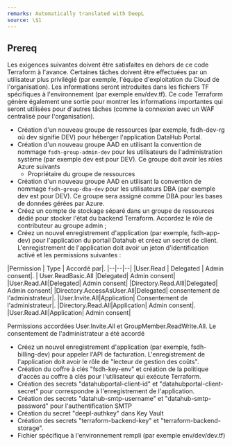 ```yaml
---
remarks: Automatically translated with DeepL
source: \$1
---
```



## Prereq
Les exigences suivantes doivent être satisfaites en dehors de ce code Terraform à l'avance. Certaines tâches doivent être effectuées par un utilisateur plus privilégié (par exemple, l'équipe d'exploitation du Cloud de l'organisation). Les informations seront introduites dans les fichiers TF spécifiques à l'environnement (par exemple env/dev.tf). Ce code Terraform génère également une sortie pour montrer les informations importantes qui seront utilisées pour d'autres tâches (comme la connexion avec un WAF centralisé pour l'organisation).

- Création d'un nouveau groupe de ressources (par exemple, fsdh-dev-rg où dev signifie DEV) pour héberger l'application DataHub Portal.
- Création d'un nouveau groupe AAD en utilisant la convention de nommage `fsdh-group-admin-dev` pour les utilisateurs de l'administration système (par exemple dev est pour DEV). Ce groupe doit avoir les rôles Azure suivants
   - Propriétaire du groupe de ressources
- Création d'un nouveau groupe AAD en utilisant la convention de nommage `fsdh-group-dba-dev` pour les utilisateurs DBA (par exemple dev est pour DEV). Ce groupe sera assigné comme DBA pour les bases de données gérées par Azure.
- Créez un compte de stockage séparé dans un groupe de ressources dédié pour stocker l'état du backend Terraform. Accordez le rôle de contributeur au groupe admin ;
- Créez un nouvel enregistrement d'application (par exemple, fsdh-app-dev) pour l'application du portail Datahub et créez un secret de client. L'enregistrement de l'application doit avoir un jeton d'identification activé et les permissions suivantes :

|Permission | Type | Accordé par|.
|--|--|--|
|User.Read | Delegated | Admin consent|.
| User.ReadBasic.All |Delegated| Admin consent|
|User.Read.All|Delegated| Admin consent|
|Directory.Read.Alll|Delegated| Admin consent|
|Directory.AccessAsUser.All|Delegated| consentement de l'administrateur|.
|User.Invite.All|Application| Consentement de l'administrateur|.
|Directory.Read.All|Application| Admin consent|.
|User.Read.All|Application| Admin consent|

   Permissions accordées User.Invite.All et GroupMember.ReadWrite.All. Le consentement de l'administrateur a été accordé

- Créez un nouvel enregistrement d'application (par exemple, fsdh-billing-dev) pour appeler l'API de facturation. L'enregistrement de l'application doit avoir le rôle de "lecteur de gestion des coûts".
- Création du coffre à clés "fsdh-key-env" et création de la politique d'accès au coffre à clés pour l'utilisateur qui exécute Terraform.
- Création des secrets "datahubportal-client-id" et "datahubportal-client-secret" pour correspondre à l'enregistrement de l'application.
- Création des secrets "datahub-smtp-username" et "datahub-smtp-password" pour l'authentification SMTP
- Création du secret "deepl-authkey" dans Key Vault
- Création des secrets "terraform-backend-key" et "terraform-backend-storage".
- Fichier spécifique à l'environnement rempli (par exemple env/dev/dev.tf)
